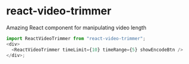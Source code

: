 # react-video-trimmer

Amazing React component for manipulating video length

```js
import ReactVideoTrimmer from "react-video-trimmer";
<div>
  <ReactVideoTrimmer timeLimit={10} timeRange={5} showEncodeBtn />
</div>;
```
